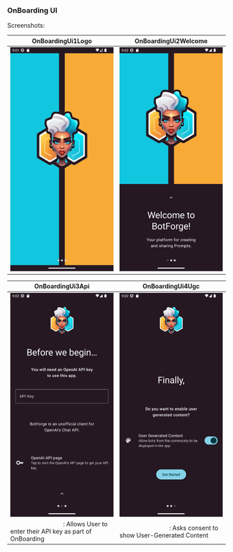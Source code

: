 <!--
SPDX-FileCopyrightText: 2023 Dheshan Mohandass (L4TTiCe) <dheshan@mohandass.com>
SPDX-License-Identifier: MIT
-->

### OnBoarding UI

Screenshots:

<table width="100%">
<style type="text/css">
code { background-color: dark-grey; color: white; }
</style>
    <thead>
        <tr>
            <th width="50%">OnBoardingUi1Logo</th>
            <th width="50%">OnBoardingUi2Welcome</th>
        </tr>
    </thead>
    <tbody>
        <tr>
            <td width="50%"><img src="/assets/ui/onboarding/OnBoardingUi1Logo.png"/></td>
            <td width="50%"><img src="/assets/ui/onboarding/OnBoardingUi2Welcome.png"/></td>
        </tr>
    </tbody>
</table>

<table width="100%">
<style type="text/css">
code { background-color: dark-grey; color: white; }
</style>
    <thead>
        <tr>
            <th width="50%">OnBoardingUi3Api</th>
            <th width="50%">OnBoardingUi4Ugc</th>
        </tr>
    </thead>
    <tbody>
        <tr>
            <td width="50%"><img src="/assets/ui/onboarding/OnBoardingUi3Api.png"/></td>
            <td width="50%"><img src="/assets/ui/onboarding/OnBoardingUi4Ugc.png"/></td>
        </tr>
        <tr>
            <td width="50%"><code> OnBoardingUi3Api</code>: Allows User to enter their API key as part of OnBoarding</td>
            <td width="50%"><code>OnBoardingUi4Ugc</code>: Asks consent to show User-Generated Content</td>
        </tr>
    </tbody>
</table>